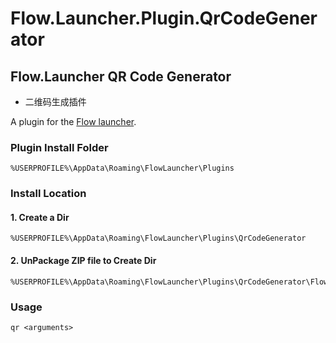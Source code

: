 Flow.Launcher.Plugin.QrCodeGenerator
==================

## Flow.Launcher QR Code Generator
- 二维码生成插件

A plugin for the [Flow launcher](https://github.com/Flow-Launcher/Flow.Launcher).



### Plugin Install Folder
```
%USERPROFILE%\AppData\Roaming\FlowLauncher\Plugins
```

### Install Location
#### 1. Create a Dir
```
%USERPROFILE%\AppData\Roaming\FlowLauncher\Plugins\QrCodeGenerator
```

#### 2. UnPackage ZIP file to Create Dir
```
%USERPROFILE%\AppData\Roaming\FlowLauncher\Plugins\QrCodeGenerator\Flow.Launcher.Plugin.QrCodeGenerator.dll
```

### Usage

    qr <arguments>